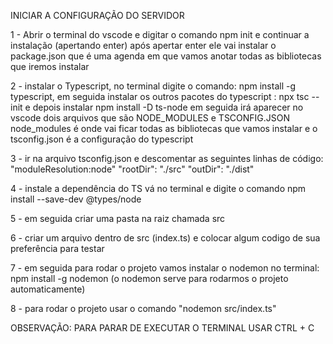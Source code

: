 INICIAR A CONFIGURAÇÃO DO SERVIDOR 

1 - Abrir o terminal do vscode e digitar o comando npm init e continuar a instalação (apertando enter) após apertar enter ele vai instalar o package.json que é uma agenda em que vamos anotar todas as bibliotecas que iremos instalar 

2 - instalar o Typescript, no terminal digite
o comando: npm install -g typescript, em seguida instalar os outros pacotes do typescript : 
npx tsc --init e depois instalar npm install -D ts-node em seguida irá aparecer no vscode dois arquivos que são NODE_MODULES e TSCONFIG.JSON
node_modules é onde vai ficar todas as bibliotecas que vamos instalar e o tsconfig.json é a configuração do typescript

3 - ir na arquivo tsconfig.json e descomentar as seguintes linhas de código:
"moduleResolution:node"
"rootDir": "./src"
"outDir": "./dist"

4 - instale a dependência do TS vá no terminal e digite o comando npm install --save-dev @types/node

5 - em seguida criar uma pasta na raiz chamada src

6 - criar um arquivo dentro de src (index.ts) e colocar algum codigo de sua preferência para testar


7 - em seguida para rodar o projeto vamos instalar o nodemon no terminal: npm install -g nodemon
(o nodemon serve para rodarmos o projeto automaticamente)

8 - para rodar o projeto usar o comando "nodemon src/index.ts"

OBSERVAÇÃO: PARA PARAR DE EXECUTAR O TERMINAL USAR CTRL + C

